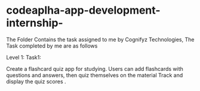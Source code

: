 # codeaplha-app-development-internship-
The Folder Contains the task assigned to me by Cognifyz Technologies, The Task completed by me are as follows

Level 1: Task1:

Create a flashcard quiz app for studying. Users can add flashcards with questions and answers, 
then quiz themselves on the material Track and display the quiz scores .
